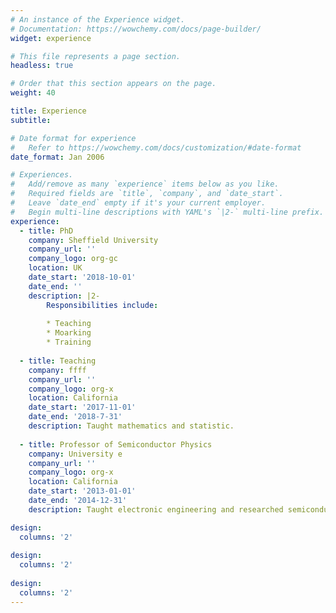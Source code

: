 ```yaml
---
# An instance of the Experience widget.
# Documentation: https://wowchemy.com/docs/page-builder/
widget: experience

# This file represents a page section.
headless: true

# Order that this section appears on the page.
weight: 40

title: Experience
subtitle:

# Date format for experience
#   Refer to https://wowchemy.com/docs/customization/#date-format
date_format: Jan 2006

# Experiences.
#   Add/remove as many `experience` items below as you like.
#   Required fields are `title`, `company`, and `date_start`.
#   Leave `date_end` empty if it's your current employer.
#   Begin multi-line descriptions with YAML's `|2-` multi-line prefix.
experience:
  - title: PhD
    company: Sheffield University
    company_url: ''
    company_logo: org-gc
    location: UK
    date_start: '2018-10-01'
    date_end: ''
    description: |2-
        Responsibilities include:
        
        * Teaching
        * Moarking
        * Training
        
  - title: Teaching 
    company: ffff
    company_url: ''
    company_logo: org-x
    location: California
    date_start: '2017-11-01'
    date_end: '2018-7-31'
    description: Taught mathematics and statistic.
    
  - title: Professor of Semiconductor Physics
    company: University e
    company_url: ''
    company_logo: org-x
    location: California
    date_start: '2013-01-01'
    date_end: '2014-12-31'
    description: Taught electronic engineering and researched semiconductor physics.

design:
  columns: '2' 
  
design:
  columns: '2'
  
design:
  columns: '2'
---
```

